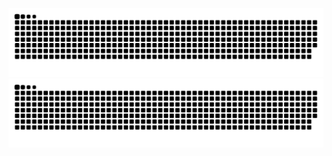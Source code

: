 ![GitHub Snake Light](https://github.com/undrivendev/undrivendev/blob/output/github-contribution-grid-snake-dark.svg#gh-light-mode-only)
![GitHub Snake dark](https://github.com/undrivendev/undrivendev/blob/output/github-contribution-grid-snake.svg#gh-dark-mode-only)

